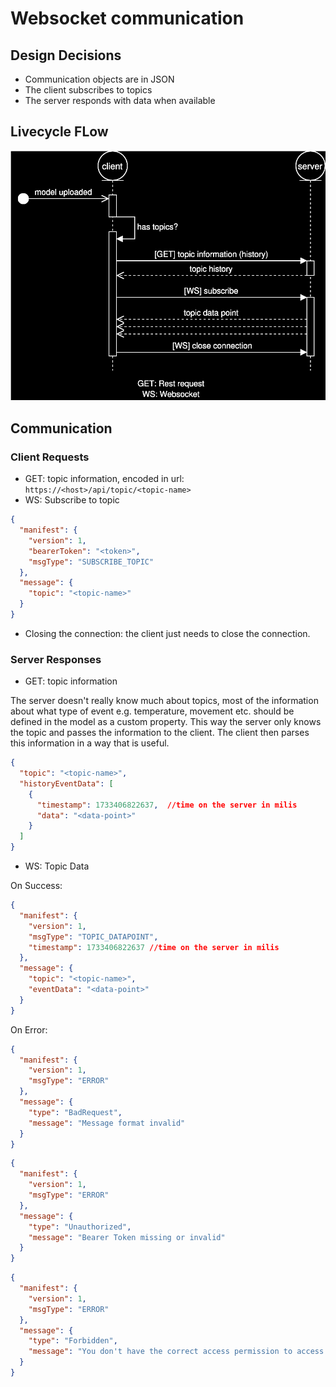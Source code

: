 # Websocket communication

## Design Decisions

- Communication objects are in JSON
- The client subscribes to topics
- The server responds with data when available

## Livecycle FLow

![Lifecycle FLow](../assets/WebsocketFlowKma.svg)

## Communication

### Client Requests

- GET: topic information, encoded in url: `https://<host>/api/topic/<topic-name>`
- WS: Subscribe to topic

```json
{
  "manifest": {
    "version": 1,
    "bearerToken": "<token>",
    "msgType": "SUBSCRIBE_TOPIC"
  },
  "message": {
    "topic": "<topic-name>"
  }
}
```

- Closing the connection: the client just needs to close the connection.

### Server Responses

- GET: topic information

The server doesn't really know much about topics, most of the information about what type of event e.g. temperature, 
movement etc. should be defined in the model as a custom property. This way the server only knows the topic and passes 
the information to the client. The client then parses this information in a way that is useful.

```json
{
  "topic": "<topic-name>",
  "historyEventData": [
    {
      "timestamp": 1733406822637,  //time on the server in milis
      "data": "<data-point>"
    }
  ]
}
```

- WS: Topic Data

On Success:
```json
{
  "manifest": {
    "version": 1,
    "msgType": "TOPIC_DATAPOINT",
    "timestamp": 1733406822637 //time on the server in milis
  },
  "message": {
    "topic": "<topic-name>",
    "eventData": "<data-point>"
  }
}
```

On Error:

```json
{
  "manifest": {
    "version": 1,
    "msgType": "ERROR"
  },
  "message": {
    "type": "BadRequest",
    "message": "Message format invalid"
  }
}
```

```json
{
  "manifest": {
    "version": 1,
    "msgType": "ERROR"
  },
  "message": {
    "type": "Unauthorized",
    "message": "Bearer Token missing or invalid"
  }
}
```

```json
{
  "manifest": {
    "version": 1,
    "msgType": "ERROR"
  },
  "message": {
    "type": "Forbidden",
    "message": "You don't have the correct access permission to access this topic"
  }
}
```